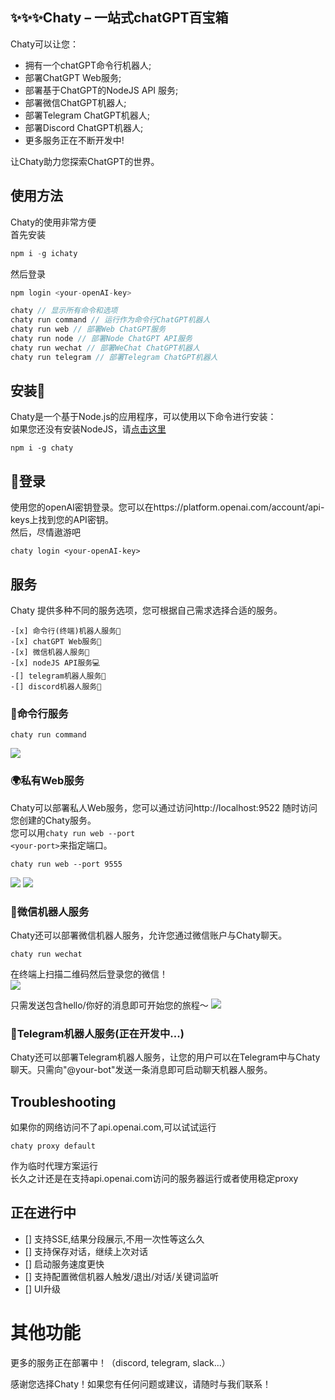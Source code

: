 ## ✨✨✨Chaty – 一站式chatGPT百宝箱

Chaty可以让您：

- 拥有一个chatGPT命令行机器人;
- 部署ChatGPT Web服务;
- 部署基于ChatGPT的NodeJS API 服务;
- 部署微信ChatGPT机器人;
- 部署Telegram ChatGPT机器人;
- 部署Discord ChatGPT机器人;
- 更多服务正在不断开发中!

让Chaty助力您探索ChatGPT的世界。

## 使用方法

Chaty的使用非常方便  
首先安装
```javascript
npm i -g ichaty
```
然后登录
```javascript
npm login <your-openAI-key>
```

```javascript
chaty // 显示所有命令和选项  
chaty run command // 运行作为命令行ChatGPT机器人
chaty run web // 部署Web ChatGPT服务
chaty run node // 部署Node ChatGPT API服务
chaty run wechat // 部署WeChat ChatGPT机器人
chaty run telegram // 部署Telegram ChatGPT机器人
```

## 安装🤖

Chaty是一个基于Node.js的应用程序，可以使用以下命令进行安装：  
如果您还没有安装NodeJS，请[点击这里](https://nodejs.org/)


```
npm i -g chaty
```
## 🔑登录

使用您的openAI密钥登录。您可以在https://platform.openai.com/account/api-keys上找到您的API密钥。  
然后，尽情遨游吧
```
chaty login <your-openAI-key>
```


## 服务

Chaty 提供多种不同的服务选项，您可根据自己需求选择合适的服务。  
```
-[x] 命令行(终端)机器人服务📁   
-[x] chatGPT Web服务🚀  
-[x] 微信机器人服务💬   
-[x] nodeJS API服务💻 
-[] telegram机器人服务🤖  
-[] discord机器人服务🤖  
```
### 📁命令行服务   
```
chaty run command
```
![](./assets/images/command.jpg)

### 🌍私有Web服务

Chaty可以部署私人Web服务，您可以通过访问http://localhost:9522 随时访问您创建的Chaty服务。  
您可以用<code>chaty run web --port \<your-port\></code>来指定端口。
```
chaty run web --port 9555
```
![](./assets/images/web.jpg)
![](./assets/images/web2.jpg)

### 💬微信机器人服务

Chaty还可以部署微信机器人服务，允许您通过微信账户与Chaty聊天。  
```
chaty run wechat
```
在终端上扫描二维码然后登录您的微信！  
![](./assets/images/wechat.jpg)

只需发送包含hello/你好的消息即可开始您的旅程～
![](./assets/images/wechat2.png)

### 🤖Telegram机器人服务(正在开发中...)

Chaty还可以部署Telegram机器人服务，让您的用户可以在Telegram中与Chaty聊天。只需向"@your-bot"发送一条消息即可启动聊天机器人服务。

## Troubleshooting  
如果你的网络访问不了api.openai.com,可以试试运行  
```
chaty proxy default
```
作为临时代理方案运行  
长久之计还是在支持api.openai.com访问的服务器运行或者使用稳定proxy

## 正在进行中

- [] 支持SSE,结果分段展示,不用一次性等这么久
- [] 支持保存对话，继续上次对话
- [] 启动服务速度更快
- [] 支持配置微信机器人触发/退出/对话/关键词监听
- [] UI升级
# 其他功能

更多的服务正在部署中！（discord, telegram, slack...）

感谢您选择Chaty！如果您有任何问题或建议，请随时与我们联系！
